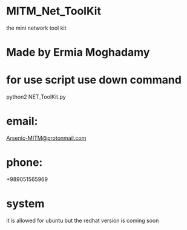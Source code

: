 # MITM_Net_ToolKit
the mini network tool kit
# Made by Ermia Moghadamy
# for use script use down command
python2 NET_ToolKit.py
# email:
Arsenic-MITM@protonmail.com
# phone:
+989051565969
# system
it is allowed for ubuntu but the redhat version is coming soon
